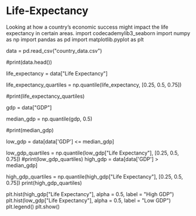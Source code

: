 # Life-Expectancy
Looking at how a country’s economic success might impact the life expectancy in certain areas.
import codecademylib3_seaborn
import numpy as np
import pandas as pd
import matplotlib.pyplot as plt

data = pd.read_csv("country_data.csv")

#print(data.head())

life_expectancy = data["Life Expectancy"]

life_expectancy_quartiles = np.quantile(life_expectancy, [0.25, 0.5, 0.75])

#print(life_expectancy_quartiles)


gdp = data["GDP"]

median_gdp = np.quantile(gdp, 0.5)

#print(median_gdp)

low_gdp = data[data['GDP'] <= median_gdp]

low_gdp_quartiles = np.quantile(low_gdp["Life Expectancy"], [0.25, 0.5, 0.75])
#print(low_gdp_quartiles)
high_gdp = data[data['GDP'] > median_gdp]

high_gdp_quartiles = np.quantile(high_gdp["Life Expectancy"], [0.25, 0.5, 0.75])
print(high_gdp_quartiles)

plt.hist(high_gdp["Life Expectancy"], alpha = 0.5, label = "High GDP")
plt.hist(low_gdp["Life Expectancy"], alpha = 0.5, label = "Low GDP")
plt.legend()
plt.show()

